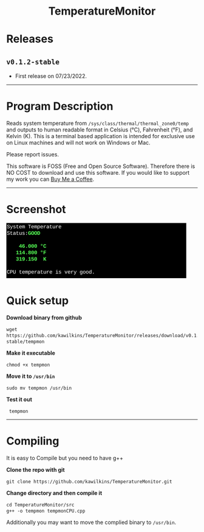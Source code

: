 <center>

# TemperatureMonitor

</center>

# Releases

## `v0.1.2-stable`

* First release on 07/23/2022.

<hr>

# Program Description
Reads system temperature from `/sys/class/thermal/thermal_zone0/temp` and outputs to human readable format in Celsius (&deg;C), Fahrenheit (&deg;F), and Kelvin (K).  This is a terminal based application is intended for exclusive use on Linux machines and will not work on Windows or Mac.

Please report issues.

This software is FOSS (Free and Open Source Software).  Therefore there is NO COST to download and use this software.  If you would like to support my work you can [Buy Me a Coffee](https://www.buymeacoffee.com/kwilkins).

<hr>

# Screenshot

![Preview](https://raw.githubusercontent.com/kawilkins/TemperatureMonitor/0.2.1/screenshots/tempmon-preview.png)

# Quick setup

**Download binary from github**
```
wget https://github.com/kawilkins/TemperatureMonitor/releases/download/v0.1.2-stable/tempmon
```

**Make it executable**
```
chmod +x tempmon
```
**Move it to ```/usr/bin```**
```
sudo mv tempmon /usr/bin
```
**Test it out**
```
 tempmon
```
<hr>

# Compiling
It is easy to Compile but you need to have g++

**Clone the repo with git**
```
git clone https://github.com/kawilkins/TemperatureMonitor.git
```
**Change directory and then compile it**
```
cd TemperatureMonitor/src
g++ -o tempmon tempmonCPU.cpp
```
Additionally you may want to move the complied binary to ```/usr/bin```.
